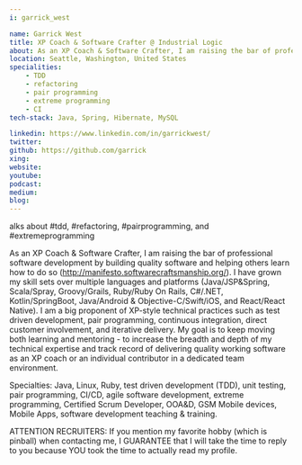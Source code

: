 ```yaml
---
i: garrick_west

name: Garrick West
title: XP Coach & Software Crafter @ Industrial Logic
about: As an XP Coach & Software Crafter, I am raising the bar of professional software development by building quality software and helping others learn how to do so.
location: Seattle, Washington, United States
specialities:
    - TDD
    - refactoring
    - pair programming
    - extreme programming
    - CI
tech-stack: Java, Spring, Hibernate, MySQL

linkedin: https://www.linkedin.com/in/garrickwest/
twitter: 
github: https://github.com/garrick
xing: 
website: 
youtube: 
podcast: 
medium: 
blog: 
---
```

alks about #tdd, #refactoring, #pairprogramming, and #extremeprogramming

As an XP Coach & Software Crafter, I am raising the bar of professional software development by building quality software and helping others learn how to do so (http://manifesto.softwarecraftsmanship.org/). I have grown my skill sets over multiple languages and platforms (Java/JSP&Spring, Scala/Spray, Groovy/Grails, Ruby/Ruby On Rails, C#/.NET, Kotlin/SpringBoot, Java/Android & Objective-C/Swift/iOS, and React/React Native). I am a big proponent of XP-style technical practices such as test driven development, pair programming, continuous integration, direct customer involvement, and iterative delivery. My goal is to keep moving both learning and mentoring - to increase the breadth and depth of my technical expertise and track record of delivering quality working software as an XP coach or an individual contributor in a dedicated team environment.

Specialties: Java, Linux, Ruby, test driven development (TDD), unit testing, pair programming, CI/CD, agile software development, extreme programming, Certified Scrum Developer, OOA&D, GSM Mobile devices, Mobile Apps, software development teaching & training.

ATTENTION RECRUITERS: If you mention my favorite hobby (which is pinball) when contacting me, I GUARANTEE that I will take the time to reply to you because YOU took the time to actually read my profile.